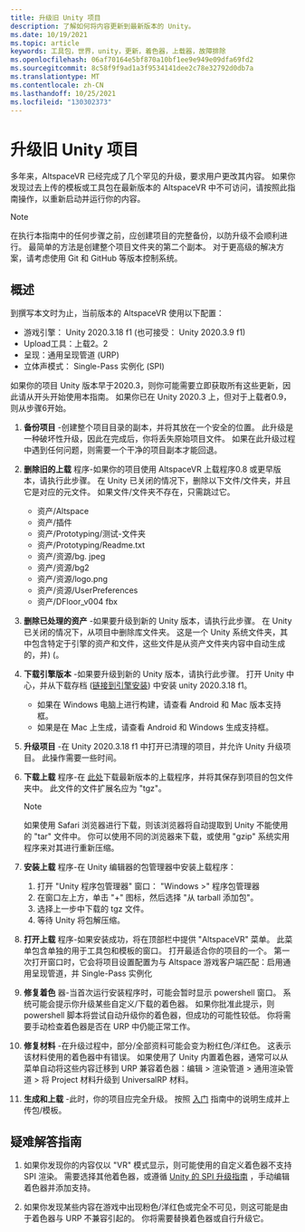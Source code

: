 ```yaml
---
title: 升级旧 Unity 项目
description: 了解如何将内容更新到最新版本的 Unity。
ms.date: 10/19/2021
ms.topic: article
keywords: 工具包，世界，unity，更新，着色器，上载器，故障排除
ms.openlocfilehash: 06af70164e5bf870a10bf1ee9e949e09dfa69fd2
ms.sourcegitcommit: 8c58f9f9ad1a3f9534141dee2c78e32792d0db7a
ms.translationtype: MT
ms.contentlocale: zh-CN
ms.lasthandoff: 10/25/2021
ms.locfileid: "130302373"
---
```

<a name="upgrading-old-unity-projects"></a>升级旧 Unity 项目
=============================

多年来，AltspaceVR 已经完成了几个罕见的升级，要求用户更改其内容。 如果你发现过去上传的模板或工具包在最新版本的 AltspaceVR 中不可访问，请按照此指南操作，以重新启动并运行你的内容。

> [!NOTE]
> 在执行本指南中的任何步骤之前，应创建项目的完整备份，以防升级不会顺利进行。 最简单的方法是创建整个项目文件夹的第二个副本。 对于更高级的解决方案，请考虑使用 Git 和 GitHub 等版本控制系统。

<a name="overview"></a>概述
---------

到撰写本文时为止，当前版本的 AltspaceVR 使用以下配置：

* 游戏引擎： Unity 2020.3.18 f1 (也可接受： Unity 2020.3.9 f1) 
* Upload工具：上载2。2
* 呈现：通用呈现管道 (URP) 
* 立体声模式： Single-Pass 实例化 (SPI) 

如果你的项目 Unity 版本早于2020.3，则你可能需要立即获取所有这些更新，因此请从开头开始使用本指南。 如果你已在 Unity 2020.3 上，但对于上载者0.9，则从步骤6开始。

1. **备份项目** -创建整个项目目录的副本，并将其放在一个安全的位置。 此升级是一种破坏性升级，因此在完成后，你将丢失原始项目文件。
    如果在此升级过程中遇到任何问题，则需要一个干净的项目副本才能回退。

2. **删除旧的上载** 程序-如果你的项目使用 AltspaceVR 上载程序0.8 或更早版本，请执行此步骤。 在 Unity 已关闭的情况下，删除以下文件/文件夹，并且它是对应的元文件。 如果文件/文件夹不存在，只需跳过它。

    * 资产/Altspace
    * 资产/插件
    * 资产/Prototyping/测试-文件夹
    * 资产/Prototyping/Readme.txt
    * 资产/资源/bg. jpeg
    * 资产/资源/bg2
    * 资产/资源/logo.png
    * 资产/资源/UserPreferences
    * 资产/DFloor_v004 fbx

3. **删除已处理的资产** -如果要升级到新的 Unity 版本，请执行此步骤。 在 Unity 已关闭的情况下，从项目中删除库文件夹。 这是一个 Unity 系统文件夹，其中包含特定于引擎的资产和文件，这些文件是从资产文件夹内容中自动生成的，并)  (。

4. **下载引擎版本** -如果要升级到新的 Unity 版本，请执行此步骤。 打开 Unity 中心，并从下载存档 ([链接到引擎安装](unityhub://2020.3.18f1/a7d1c678663c)) 中安装 unity 2020.3.18 f1。
    * 如果在 Windows 电脑上进行构建，请查看 Android 和 Mac 版本支持框。
    * 如果是在 Mac 上生成，请查看 Android 和 Windows 生成支持框。

5. **升级项目** -在 Unity 2020.3.18 f1 中打开已清理的项目，并允许 Unity 升级项目。
    此操作需要一些时间。

6. **下载上载** 程序-在 [此处](https://aka.ms/AvrUrpUploader)下载最新版本的上载程序，并将其保存到项目的包文件夹中。 此文件的文件扩展名应为 "tgz"。
    > [!NOTE]
    > 如果使用 Safari 浏览器进行下载，则该浏览器将自动提取到 Unity 不能使用的 "tar" 文件中。 你可以使用不同的浏览器来下载，或使用 "gzip" 系统实用程序来对其进行重新压缩。
    
7. **安装上载** 程序-在 Unity 编辑器的包管理器中安装上载程序：
    1. 打开 "Unity 程序包管理器" 窗口： "Windows >" 程序包管理器
    2. 在窗口左上方，单击 "+" 图标，然后选择 "从 tarball 添加包"。
    3. 选择上一步中下载的 tgz 文件。
    4. 等待 Unity 将包解压缩。

8. **打开上载** 程序-如果安装成功，将在顶部栏中提供 "AltspaceVR" 菜单。
    此菜单包含单独的用于工具包和模板的窗口。 打开最适合你的项目的一个。
    第一次打开窗口时，它会将项目设置配置为与 Altspace 游戏客户端匹配：启用通用呈现管道，并 Single-Pass 实例化

9. **修复着色** 器-当首次运行安装程序时，可能会暂时显示 powershell 窗口。
    系统可能会提示你升级某些自定义/下载的着色器。 如果你批准此提示，则 powershell 脚本将尝试自动升级你的着色器，但成功的可能性较低。 你将需要手动检查着色器是否在 URP 中仍能正常工作。

10. **修复材料** -在升级过程中，部分/全部资料可能会变为粉红色/洋红色。 这表示该材料使用的着色器中有错误。 如果使用了 Unity 内置着色器，通常可以从菜单自动将这些内容迁移到 URP 兼容着色器：编辑 > 渲染管道 > 通用渲染管道 > 将 Project 材料升级到 UniversalRP 材料。

11. **生成和上载** -此时，你的项目应完全升级。 按照 [入门](world-building-toolkit-getting-started.md) 指南中的说明生成并上传包/模板。

<a name="troubleshooting-tips"></a>疑难解答指南
---------------------

1. 如果你发现你的内容仅以 "VR" 模式显示，则可能使用的自定义着色器不支持 SPI 渲染。 需要选择其他着色器，或遵循 [Unity 的 SPI 升级指南](https://docs.unity3d.com/Manual/SinglePassInstancing.html) ，手动编辑着色器并添加支持。

2. 如果你发现某些内容在游戏中出现粉色/洋红色或完全不可见，则这可能是由于着色器与 URP 不兼容引起的。 你将需要替换着色器或自行升级它。